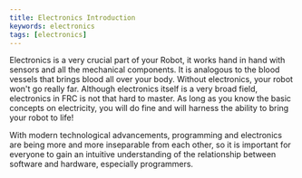 ```yaml
---
title: Electronics Introduction
keywords: electronics
tags: [electronics]
---
```

Electronics is a very crucial part of your Robot, it works hand in hand with sensors and all the mechanical components. It is analogous to the blood vessels that brings blood all over your body. Without electronics, your robot won't go really far. Although electronics itself is a very broad field, electronics in FRC is not that hard to master. As long as you know the basic concepts on electricity, you will do fine and will harness the ability to bring your robot to life!

With modern technological advancements, programming and electronics are being more and more inseparable from each other, so it is important for everyone to gain an intuitive understanding of the relationship between software and hardware, especially programmers.
